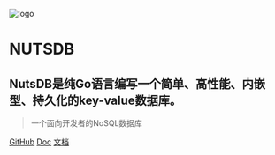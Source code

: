 ![logo](https://user-images.githubusercontent.com/6065007/141310364-62d7eebb-2cbb-4949-80ed-5cd20f705405.png)
# NUTSDB
## NutsDB是纯Go语言编写一个简单、高性能、内嵌型、持久化的key-value数据库。
> 一个面向开发者的NoSQL数据库

[GitHub](https://github.com/nutsdb/nutsdb)
[Doc](/doc/zh-en/example.md)
[文档](/doc/zh-cn/example.md)
